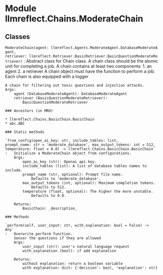 Module llmreflect.Chains.ModerateChain
======================================

Classes
-------

`ModerateChain(agent: llmreflect.Agents.ModerateAgent.DatabaseModerateAgent, retriever: llmreflect.Retriever.BasicRetriever.BasicQuestionModerateRetriever)`
:   Abstract class for Chain class.
    A chain class should be the atomic unit for completing a job.
    A chain contains at least two components:
    1. an agent 2. a retriever
    A chain object must have the function to perform a job.
    Each chain is also equipped with a logger
    
    A chain for filtering out toxic questions and injection attacks.
    Args:
        agent (DatabaseModerateAgent): DatabaseModerateAgent
        retriever (BasicQuestionModerateRetriever):
            BasicQuestionModerateRetriever

    ### Ancestors (in MRO)

    * llmreflect.Chains.BasicChain.BasicChain
    * abc.ABC

    ### Static methods

    `from_config(open_ai_key: str, include_tables: list, prompt_name: str = 'moderate_database', max_output_tokens: int = 512, temperature: float = 0.0) ‑> llmreflect.Chains.BasicChain.BasicChain`
    :   Initialize a ModerateChain object from configurations.
        Args:
            open_ai_key (str): Openai api key.
            include_tables (list): A list of database tables names to include.
            prompt_name (str, optional): Prompt file name.
                Defaults to 'moderate_database'.
            max_output_tokens (int, optional): Maximum completion tokens.
                Defaults to 512.
            temperature (float, optional): The higher the more unstable.
                Defaults to 0.0.
        
        Returns:
            BasicChain: _description_

    ### Methods

    `perform(self, user_input: str, with_explanation: bool = False) ‑> Any`
    :   Overwrite perform function.
        Sensor the questions if they are allowed
        Args:
            user_input (str): user's natural language request
            with_explanation (bool): if add explanation
        
        Returns:
            without explanation: return a boolean variable
            with explanation: dict: {'decision': bool, 'explanation': str}